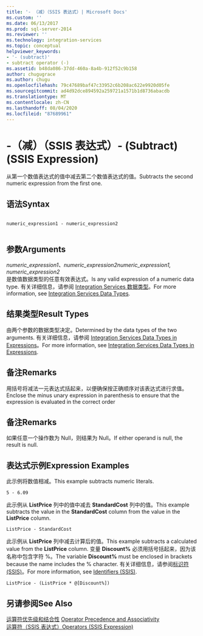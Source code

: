 ```yaml
---
title: '- （减）（SSIS 表达式）| Microsoft Docs'
ms.custom: ''
ms.date: 06/13/2017
ms.prod: sql-server-2014
ms.reviewer: ''
ms.technology: integration-services
ms.topic: conceptual
helpviewer_keywords:
- '- (subtract)'
- subtract operator (-)
ms.assetid: b48da086-37dd-460a-8a4b-912f52c9b158
author: chugugrace
ms.author: chugu
ms.openlocfilehash: 79c47689baf47c33952c6b208ac622e9920d05fe
ms.sourcegitcommit: ad4d92dce894592a259721a1571b1d8736abacdb
ms.translationtype: MT
ms.contentlocale: zh-CN
ms.lasthandoff: 08/04/2020
ms.locfileid: "87689961"
---
```

# <a name="--subtract-ssis-expression"></a><span data-ttu-id="1d3b1-102">-（减）（SSIS 表达式）</span><span class="sxs-lookup"><span data-stu-id="1d3b1-102">- (Subtract) (SSIS Expression)</span></span>
  <span data-ttu-id="1d3b1-103">从第一个数值表达式的值中减去第二个数值表达式的值。</span><span class="sxs-lookup"><span data-stu-id="1d3b1-103">Subtracts the second numeric expression from the first one.</span></span>  
  
## <a name="syntax"></a><span data-ttu-id="1d3b1-104">语法</span><span class="sxs-lookup"><span data-stu-id="1d3b1-104">Syntax</span></span>  
  
```  
  
numeric_expression1 - numeric_expression2  
  
```  
  
## <a name="arguments"></a><span data-ttu-id="1d3b1-105">参数</span><span class="sxs-lookup"><span data-stu-id="1d3b1-105">Arguments</span></span>  
 <span data-ttu-id="1d3b1-106">*numeric_expression1、numeric_expression2*</span><span class="sxs-lookup"><span data-stu-id="1d3b1-106">*numeric_expression1, numeric_expression2*</span></span>  
 <span data-ttu-id="1d3b1-107">是数值数据类型的任意有效表达式。</span><span class="sxs-lookup"><span data-stu-id="1d3b1-107">Is any valid expression of a numeric data type.</span></span> <span data-ttu-id="1d3b1-108">有关详细信息，请参阅 [Integration Services 数据类型](../data-flow/integration-services-data-types.md)。</span><span class="sxs-lookup"><span data-stu-id="1d3b1-108">For more information, see [Integration Services Data Types](../data-flow/integration-services-data-types.md).</span></span>  
  
## <a name="result-types"></a><span data-ttu-id="1d3b1-109">结果类型</span><span class="sxs-lookup"><span data-stu-id="1d3b1-109">Result Types</span></span>  
 <span data-ttu-id="1d3b1-110">由两个参数的数据类型决定。</span><span class="sxs-lookup"><span data-stu-id="1d3b1-110">Determined by the data types of the two arguments.</span></span> <span data-ttu-id="1d3b1-111">有关详细信息，请参阅 [Integration Services Data Types in Expressions](integration-services-data-types-in-expressions.md)。</span><span class="sxs-lookup"><span data-stu-id="1d3b1-111">For more information, see [Integration Services Data Types in Expressions](integration-services-data-types-in-expressions.md).</span></span>  
  
## <a name="remarks"></a><span data-ttu-id="1d3b1-112">备注</span><span class="sxs-lookup"><span data-stu-id="1d3b1-112">Remarks</span></span>  
 <span data-ttu-id="1d3b1-113">用括号将减法一元表达式括起来，以便确保按正确顺序对该表达式进行求值。</span><span class="sxs-lookup"><span data-stu-id="1d3b1-113">Enclose the minus unary expression in parenthesis to ensure that the expression is evaluated in the correct order</span></span>  
  
## <a name="remarks"></a><span data-ttu-id="1d3b1-114">备注</span><span class="sxs-lookup"><span data-stu-id="1d3b1-114">Remarks</span></span>  
 <span data-ttu-id="1d3b1-115">如果任意一个操作数为 Null，则结果为 Null。</span><span class="sxs-lookup"><span data-stu-id="1d3b1-115">If either operand is null, the result is null.</span></span>  
  
## <a name="expression-examples"></a><span data-ttu-id="1d3b1-116">表达式示例</span><span class="sxs-lookup"><span data-stu-id="1d3b1-116">Expression Examples</span></span>  
 <span data-ttu-id="1d3b1-117">此示例将数值相减。</span><span class="sxs-lookup"><span data-stu-id="1d3b1-117">This example subtracts numeric literals.</span></span>  
  
```  
5 - 6.09  
```  
  
 <span data-ttu-id="1d3b1-118">此示例从 **ListPrice** 列中的值中减去 **StandardCost** 列中的值。</span><span class="sxs-lookup"><span data-stu-id="1d3b1-118">This example subtracts the value in the **StandardCost** column from the value in the **ListPrice** column.</span></span>  
  
```  
ListPrice - StandardCost  
```  
  
 <span data-ttu-id="1d3b1-119">此示例从 **ListPrice** 列中减去计算后的值。</span><span class="sxs-lookup"><span data-stu-id="1d3b1-119">This example subtracts a calculated value from the **ListPrice** column.</span></span> <span data-ttu-id="1d3b1-120">变量 **Discount%** 必须用括号括起来，因为该名称中包含字符 %。</span><span class="sxs-lookup"><span data-stu-id="1d3b1-120">The variable **Discount%** must be enclosed in brackets because the name includes the % character.</span></span> <span data-ttu-id="1d3b1-121">有关详细信息，请参阅[标识符 (SSIS)](identifiers-ssis.md)。</span><span class="sxs-lookup"><span data-stu-id="1d3b1-121">For more information, see [Identifiers &#40;SSIS&#41;](identifiers-ssis.md).</span></span>  
  
```  
ListPrice - (ListPrice * @[Discount%])  
```  
  
## <a name="see-also"></a><span data-ttu-id="1d3b1-122">另请参阅</span><span class="sxs-lookup"><span data-stu-id="1d3b1-122">See Also</span></span>  
 <span data-ttu-id="1d3b1-123">[运算符优先级和结合性](operator-precedence-and-associativity.md) </span><span class="sxs-lookup"><span data-stu-id="1d3b1-123">[Operator Precedence and Associativity](operator-precedence-and-associativity.md) </span></span>  
 [<span data-ttu-id="1d3b1-124">运算符（SSIS 表达式）</span><span class="sxs-lookup"><span data-stu-id="1d3b1-124">Operators &#40;SSIS Expression&#41;</span></span>](operators-ssis-expression.md)  
  
  
